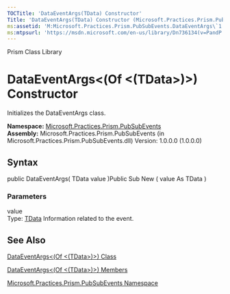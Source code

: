 ```yaml
---
TOCTitle: 'DataEventArgs(TData) Constructor'
Title: 'DataEventArgs(TData) Constructor (Microsoft.Practices.Prism.PubSubEvents)'
ms:assetid: 'M:Microsoft.Practices.Prism.PubSubEvents.DataEventArgs\`1.\#ctor(\`0)'
ms:mtpsurl: 'https://msdn.microsoft.com/en-us/library/Dn736134(v=PandP.50)'
---
```


Prism Class Library

DataEventArgs&lt;(Of &lt;(TData&gt;)&gt;) Constructor
=====================================================

Initializes the DataEventArgs class.

**Namespace:** [Microsoft.Practices.Prism.PubSubEvents](https://msdn.microsoft.com/n:microsoft.practices.prism.pubsubevents)
**Assembly:** Microsoft.Practices.Prism.PubSubEvents (in Microsoft.Practices.Prism.PubSubEvents.dll) Version: 1.0.0.0 (1.0.0.0)

## Syntax


public DataEventArgs( TData value )Public Sub New ( value As TData )

### Parameters

value  
Type: [TData](https://msdn.microsoft.com/t:microsoft.practices.prism.pubsubevents.dataeventargs%601)
Information related to the event.

See Also
--------


[DataEventArgs&lt;(Of &lt;(TData&gt;)&gt;) Class](https://msdn.microsoft.com/t:microsoft.practices.prism.pubsubevents.dataeventargs%601)

[DataEventArgs&lt;(Of &lt;(TData&gt;)&gt;) Members](https://msdn.microsoft.com/allmembers.t:microsoft.practices.prism.pubsubevents.dataeventargs%601)

[Microsoft.Practices.Prism.PubSubEvents Namespace](https://msdn.microsoft.com/n:microsoft.practices.prism.pubsubevents)
